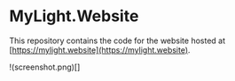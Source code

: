 # MyLight.Website

This repository contains the code for the website hosted at [https://mylight.website](https://mylight.website).

!(screenshot.png)[]